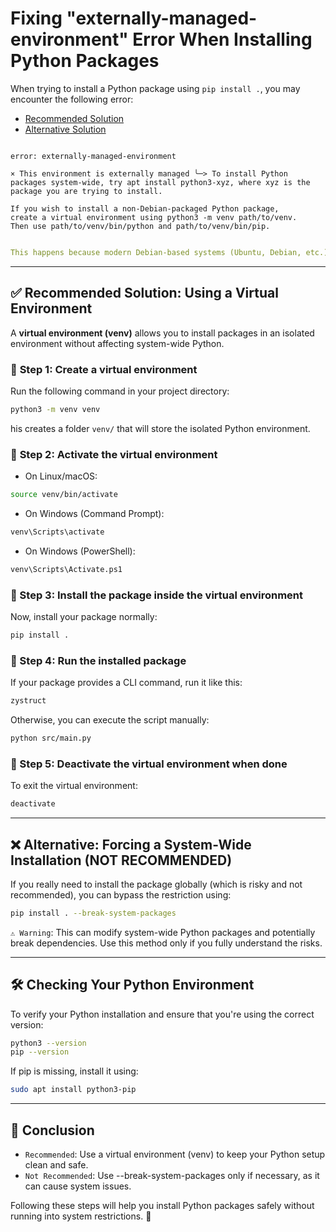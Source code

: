 # Fixing "externally-managed-environment" Error When Installing Python Packages

When trying to install a Python package using `pip install .`, you may encounter the following error:

- [Recommended Solution](#-recommended-solution-using-a-virtual-environment)
- [Alternative Solution](#-alternative-forcing-a-system-wide-installation-not-recommended)

```

error: externally-managed-environment

× This environment is externally managed ╰─> To install Python packages system-wide, try apt install python3-xyz, where xyz is the package you are trying to install.
```

```pgsql
If you wish to install a non-Debian-packaged Python package,
create a virtual environment using python3 -m venv path/to/venv.
Then use path/to/venv/bin/python and path/to/venv/bin/pip. 
```

```yaml

This happens because modern Debian-based systems (Ubuntu, Debian, etc.) restrict system-wide `pip` installations to protect the system’s Python environment.
```
---

## ✅ Recommended Solution: Using a Virtual Environment

A **virtual environment (venv)** allows you to install packages in an isolated environment without affecting system-wide Python.

### 🔹 **Step 1: Create a virtual environment**
Run the following command in your project directory:
```bash
python3 -m venv venv
```

his creates a folder `venv/` that will store the isolated Python environment.

### 🔹 **Step 2: Activate the virtual environment**

- On Linux/macOS:

```bash
source venv/bin/activate
```

- On Windows (Command Prompt):

```bash
venv\Scripts\activate
```

- On Windows (PowerShell):

```bash
venv\Scripts\Activate.ps1
```

### 🔹 Step 3: Install the package inside the virtual environment

Now, install your package normally:

```bash
pip install .
```

### 🔹 Step 4: Run the installed package

If your package provides a CLI command, run it like this:

```bash
zystruct
```

Otherwise, you can execute the script manually:

```bash
python src/main.py
```

### 🔹 Step 5: Deactivate the virtual environment when done

To exit the virtual environment:

```bash
deactivate
```

---

## ❌ Alternative: Forcing a System-Wide Installation (NOT RECOMMENDED)

If you really need to install the package globally (which is risky and not recommended), you can bypass the restriction using:

```bash
pip install . --break-system-packages
```
`⚠ Warning`: This can modify system-wide Python packages and potentially break dependencies. Use this method only if you fully understand the risks.

---

## 🛠 Checking Your Python Environment

To verify your Python installation and ensure that you're using the correct version:

```bash
python3 --version
pip --version
```

If pip is missing, install it using:

```bash
sudo apt install python3-pip
```

---

## 🎯 Conclusion

- `Recommended`: Use a virtual environment (venv) to keep your Python setup clean and safe.
- `Not Recommended`: Use --break-system-packages only if necessary, as it can cause system issues.

Following these steps will help you install Python packages safely without running into system restrictions. 🚀

